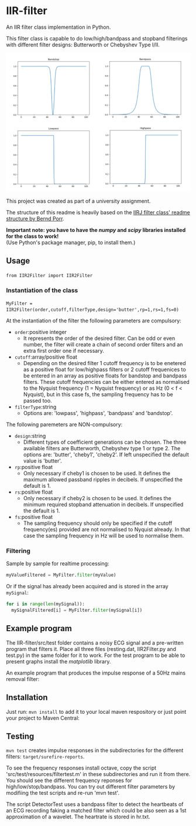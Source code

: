 # IIR-filter
An IIR filter class implementation in Python.

This filter class is capable to do low/high/bandpass and stopband filterings with different filter designs: Butterworth or Chebyshev Type I/II.

![Frequency responses of the four different types of filters](test.png)

This project was created as part of a university assignment.

The structure of this readme is heavily based on the [IIRJ filter class' readme structure by Bernd Porr](https://github.com/berndporr/iirj).

**Important note: you have to have the _numpy_ and _scipy_ libraries installed for the class to work!**<br />
(Use Python's package manager, pip, to install them.)

## Usage

`from IIR2Filter import IIR2Filter`

### Instantiation of the class

  `MyFilter = IIR2Filter(order,cutoff,filterType,design='butter',rp=1,rs=1,fs=0)`
  
  At the instantiation of the filter the following parameters are compulsory:
  - `order`:positive integer
      - It represents the order of the desired filter.
        Can be odd or even number, the filter will create a chain of second
        order filters and an extra first order one if necessary.
  - `cutoff`:array/positive float
      - Depending on the desired filter 1 cutoff frequency is to be 
        enetered as a positive float for low/highpass filters or
        2 cutoff frequenices to be entered in an array as positive floats
        for bandstop and bandpass filters. These cutoff frequencies can be
        either entered as normalised to the Nyquist frequency (1 =
        Nyquist frequency) or as Hz (0 < f < Nyquist), but in this case fs,
        the sampling frequency has to be passed too.
  - `filterType`:string
      - Options are: 'lowpass', 'highpass', 'bandpass' and 'bandstop'.
            
  The following paremeters are NON-compulsory:
  - `design`:string
      - Different types of coefficient generations
        can be chosen. The three available filters are Butterworth, 
        Chebyshev type 1 or type 2.
        The options are: 'butter', 'cheby1', 'cheby2'. If left unspecified the 
        default value is 'butter'.
  - `rp`:positive float    
      - Only necessary if cheby1 is chosen to be used. It defines the 
        maximum allowed passband ripples in decibels. If unspecified the
        default is 1.
  - `rs`:positive float    
      - Only necessary if cheby2 is chosen to be used. It defines the 
        minimum required stopband attenuation in decibels. If unspecified 
        the default is 1.
  - `fs`:positive float
      - The sampling frequency should only be specified if the cutoff 
        frequency(es) provided are not normalised to Nyquist already. 
        In that case the sampling frequency in Hz will be used to normalise 
        them.

### Filtering
Sample by sample for realtime processing:

```python
myValueFiltered = MyFilter.filter(myValue)
```
Or if the signal has already been acquired and is stored in the array `mySignal`:

```python
for i in range(len(mySignal)):
  mySignalFiltered[i] = MyFilter.filter(mySignal[i])
```

## Example program
The IIR-filter/src/test folder contains a noisy ECG signal and a pre-written program
that filters it. Place all three files (resting.dat, IIR2Filter.py and test.py)
in the same folder for it to work. For the test program to be able to 
present graphs install the _matplotlib_ library.

An example program that produces the impulse response of a 50Hz mains removal filter:

## Installation
Just run: `mvn install` to add it to your local maven respository or
just point your project to Maven Central:

## Testing
`mvn test` creates impulse responses in the subdirectories
for the different filters: `target/surefire-reports`.

To see the frequency responses install octave, copy the script
'src/test/resources/filtertest.m'
in these subdirectories and run it from there. You should see the
different frequency reponses for high/low/stop/bandpass. You can try
out different filter parameters by modifiing the test
scripts and re-run 'mvn test'.

The script DetectorTest uses a bandpass filter to detect the
heartbeats of an ECG recording faking a matched filter which could
be also seen as a 1st approximation of a wavelet. The heartrate is
stored in hr.txt.



